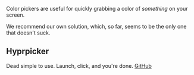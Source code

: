 Color pickers are useful for quickly grabbing a color of _something_ on your screen.

We recommend our own solution, which, so far, seems to be the only one that doesn't suck.

## Hyprpicker

Dead simple to use. Launch, click, and you're done. [GitHub](https://github.com/hyprwm/hyprpicker)
